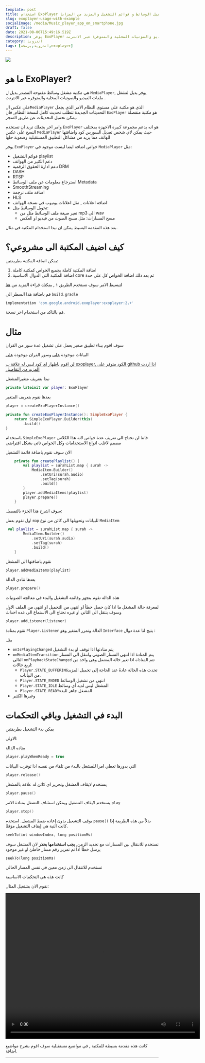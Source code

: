 ```yaml
---
template: post
title: استخدام ExoPlayer لتشغيل الوسائط و قوائم التشغيل والمزيد من المزايا
slug: exoplayer-usage-with-example
socialImage: /media/Music_player_app_on_smartphone.jpg
draft: false
date: 2021-08-06T15:49:16.519Z
description: يوفر ExoPlayer بديل لتشغل ملفات الفيديو والصوتيات المحلية والمتوفرة عبر الانترنت 
category: اندرويد
tags: [اندرويد,برمجة,exoplayer]
---
```


![](/media/Music_player_app_on_smartphone.jpg)




# ما هو ExoPlayer?

هي مكتبة مشغل وسائط مفتوحة المصدر بديل ل `MediaPlayer`, يوفر بديل لتشغل ملفات الفيديو والصوتيات المحلية والمتوفرة عبر الانترنت .

على عكس ال`MediaPlayer` الذي هو مكتبة على مستوى النظام الامر الذي يجعل التحديثات الجديدة تتطلب تحديث كامل لنسخة النظام, فان `ExoPlayer` هو مكتبة منفصلة يمكن تحميل التحديثات عن طريق المتجر.

وامر اخر يجعلك تريد ان تستخدم `ExoPlayer` هو انه يدعم مجموعة كبيرة الاجهزة بمختلف النسخ على عكس `MediaPlayer` حيث يمكن لاي شخص تعديل السورس كود واضافتها للهاتف مما يزيد من مشاكل التطبيق المستقبلية وصعوبة حلها

يوفر `ExoPlayer` خواص اضافة ايضا ليست موجود في `MediaPlayer` مثل:

-  قوائم التشغيل playlist
-  دعم الكثير من الهواتف
-  دعم ادارة الحقوق الرقمية DRM
-  DASH
-  RTSP
-  استرجاع معلومات عن ملف الوسائط Metadata
-  SmoothStreaming
-  اضافة ملف ترجمة
-  HLS
-  اضافة اعلانات , مثل اعلانات يوتيوب في نسخة الهواتف
-  تحويل الوسائط مثل:
   - تغير صيغة ملف الوسائط مثل من mp3 الى wav
   - مسح المسارات: مثل مسح الصوت من فيديو او العكس

بعد هذه المقدمة البسيط يمكن ان نبدا استخدام المكتبة في مثال.

# كيف اضيف المكتبة الى مشروعي؟

يمكن اضافة المكتبة بطريقتين:

1. اضافة المكتبة كاملة بجميع الخواص كمكتبة كاملة
2. اضافة المكتبة التى الدوال الاساسية core ثم بعد ذلك اضافة الخواص كل على حدة

لتبسيط الامر سوف نستخدم الطريق ١ , يمكنك قراءة المزيد من [هنا](https://exoplayer.dev/shrinking.html) 

قم باضافة هذا السطر الى `build.gradle` 
<div dir="ltr">

```groovy
implementation 'com.google.android.exoplayer:exoplayer:2٫+'
```
</div>

قم بالتاكد من استخدام اخر نسخة.

# مثال

سوف اقوم ببناء تطبيق صغير يعمل على تشغيل عدة سور من القران

البيانات موجودة [على](https://api.alquran.cloud/v1/surah) وسور القران موجودة [على](https://download.quranicaudio.com/quran/mishaari_raashid_al_3afaasee/)



<u>لن اقوم باظهار اي كود ليس له علاقة ب exoplayer, الكود متوفر على [github](https://github.com/m7mdra/ExoplayerDemo) اذا اردت المزيد من التفاصيل</u> 

نبدا بتعريف متغيرالمشغل
<div dir="ltr">

```kotlin
private lateinit var player: ExoPlayer
```
</div>

بعدها نقوم بتعريف المتغير

<div dir="ltr">

```kotlin
player = createExoPlayerInstance()
```

```kotlin
private fun createExoPlayerInstance(): SimpleExoPlayer {
    return SimpleExoPlayer.Builder(this)
        .build()
}
```
</div>

باستخدام `SimpleExoPlayer` فاننا لن نحتاج الى تعريف عدة خواص لانه هذا الكلاس مصمم لاغلب انواع الاستخدامات وكل الخواص تاتي بشكل افتراضي



الان سوف نقوم باضافة قائمة التشغيل 
<div dir="ltr">

```kotlin
    private fun createPlaylist() {
        val playlist = surahList.map { surah ->
            MediaItem.Builder()
                .setUri(surah.audio)
                .setTag(surah)
                .build()
        }
        player.addMediaItems(playlist)
        player.prepare()
    }
```
</div>

سوف اشرح هذا الجزء بالتفصيل:



اول نقوم بعمل `map` للبيانات وتحويلها الى كائن من نوع `MediaItem`
<div dir="ltr">

```kotlin
 val playlist = surahList.map { surah ->
        MediaItem.Builder()
            .setUri(surah.audio)
            .setTag(surah)
            .build()
    }

```
</div>

نقوم باضافتها الى المشغل
<div dir="ltr">

```  kotlin
player.addMediaItems(playlist)
```
</div>

بعدها ننادي الدالة
<div dir="ltr">

```  kotlin
player.prepare()
```
</div>

هذه الدالة تقوم بتجهز وقائمة التشغيل والبدء في معالجة الصوتيات

لمعرفة حالة المشغل ما اذا كان حصل خطأ او انتهى من التحميل او انتهى من الملف الاول وسوف ينتقل الى الثاني او غيره نحتاج الى الاستماع الى عده احداث
<div dir="ltr">

```kotlin
player.addListener(listener)
```
</div>

نقوم بمنادة `Player.Listener` الدالة ونمرر المتغير  وهو `Interface` يتيح لنا عدة دوال :

مثل

- `onIsPlayingChanged` يتم منادتها اذا توقف او بدء التشغيل
- `onMediaItemTransition` يتم المنادة اذا انتهى المسار الصوتي وانتقل الى المسار التالي
`onPlaybackStateChanged` تتم المناداة اذا تغير حالة المشغل وهي واحد من اربع حالات:
  - `Player.STATE_BUFFERING`تحدث هذه الحالة عادةً عند الحاجة إلى تحميل المزيد من البيانات.
  - `Player.STATE_ENDED` انتهى من تشغيل الوسائط
  - `Player.STATE_IDLE` المشغل ليس لديه أي وسائط
  - `Player.STATE_READY`المشغل جاهز للبدء
- وغيرها الكثير

# البدء في التشغيل وباقي التحكمات

يمكن بدء التشغيل بطريقتين 

الاولى:

منادة الدالة
<div dir="ltr">

```kotlin
player.playWhenReady = true
```
</div>

التي بدورها تعطي امرا للمشغل بالبدء من تلقاء من نفسه اذا توفرت البيانات

<div dir="ltr">

```kotlin
player.release()
```
</div>

يستخدم لايقاف المشغل وتحرير اي كائن له علاقة بالمشغل
<div dir="ltr">

```kotlin
player.pause()
```
</div>

يستخدم لايقاف التشغيل ويمكن استئناف التشغل بمنادة الامر `play`
<div dir="ltr">

```kotlin
player.stop()
```
</div>

يوقف التشغيل بدون إعادة ضبط المشغل. استخدم `pause()` بدلاً من هذه الطريقة إذا كانت النية هي إيقاف التشغيل مؤقتًا.

```kotlin
seekTo(int windowIndex, long positionMs)
```

تستخدم للانتقال بين المسارات مع تحديد الزمن, **يجب استخدامها بحذر** لان المشغل سوف يرسل خطأ اذا تم تمرير رقم مسار خاطئ او غير موجود
<div dir="ltr">

```kotlin
seekTo(long positionMs)
```
</div>

تستخدم للانتقال الى زمن معين في نفس المسار الحالي


كانت هذه هي التحكمات الاساسية 


نقوم الان بشتغيل المثال:
<div dir="center">
 <video width="640" height="480" controls >
  <source src="/media/output.mp4" type="video/mp4">
</video> 
</div>

كانت هذه مقدمة بسيطة للمكتبة , في مواضيع مستقبلية سوف اقوم بشرح مواضيع اضافة.

<hr>